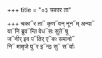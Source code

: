 +++
title = "०३ चकार ता"

+++
चका᳓र ता᳓ कृण᳓वन् नून᳓म् अन्या᳓  
या᳓नि ब्रुव᳓न्ति वेध᳓सः सुते᳓षु  
ज᳓नीर् इव प᳓तिर् ए᳓कः समानो᳓  
नि᳓ मामृजे पु᳓र इ᳓न्द्रः सु᳓ स᳓र्वाः